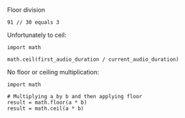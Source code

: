 Floor division
```
91 // 30 equals 3
```


Unfortunately to ceil:
```
import math  
  
math.ceil(first_audio_duration / current_audio_duration)
```


No floor or ceiling multiplication:
```
import math  
  
# Multiplying a by b and then applying floor  
result = math.floor(a * b)  
result = math.ceil(a * b)
```